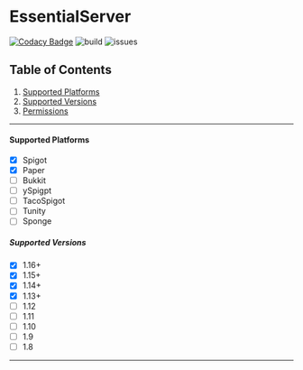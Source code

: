 # EssentialServer 
[![Codacy Badge](https://api.codacy.com/project/badge/Grade/4f48ae19f53e400caecaf1f019264a5c)](https://www.codacy.com/manual/CoachLuck/EssentialServer?utm_source=github.com&amp;utm_medium=referral&amp;utm_content=CoachLuck/EssentialServer&amp;utm_campaign=Badge_Grade)
![build](https://github.com/CoachLuck/EssentialServer/workflows/Java%20CI%20with%20Maven/badge.svg?branch=master)
 ![issues](https://img.shields.io/github/issues-raw/CoachLuck/EssentialServer)
## Table of Contents
1.  [Supported Platforms](#Supported-Platforms)
2.  [Supported Versions](#Supported-Versions)
3.  [Permissions](https://github.com/CoachLuck/EssentialServer/wiki/Permissions)
___

#### Supported Platforms
-   [x] Spigot
-   [x] Paper
-   [ ] Bukkit
-   [ ] ySpigpt
-   [ ] TacoSpigot
-   [ ] Tunity
-   [ ] Sponge

##### Supported Versions
-   [X] 1.16+
-   [x] 1.15+
-   [x] 1.14+
-   [x] 1.13+
-   [ ] 1.12
-   [ ] 1.11
-   [ ] 1.10
-   [ ] 1.9
-   [ ] 1.8

___
